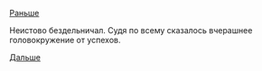 [Раньше](2017.12.07.md)

Неистово бездельничал.
Судя по всему сказалось вчерашнее головокружение от успехов.

[Дальше](2017.12.09.md)